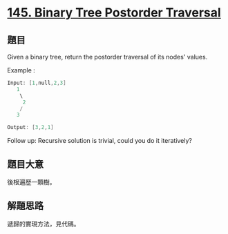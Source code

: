 # [145. Binary Tree Postorder Traversal](https://leetcode.com/problems/binary-tree-postorder-traversal/)

## 題目


Given a binary tree, return the postorder traversal of its nodes' values.



Example :

```c
Input: [1,null,2,3]
   1
    \
     2
    /
   3

Output: [3,2,1]
```


Follow up: Recursive solution is trivial, could you do it iteratively?


 

## 題目大意

後根遍歷一顆樹。

## 解題思路

遞歸的實現方法，見代碼。



